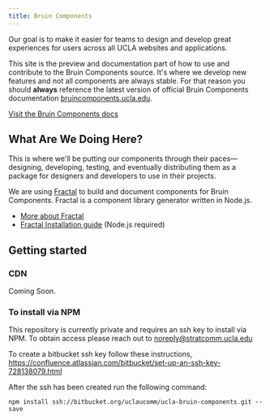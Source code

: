 ```yaml
---
title: Bruin Components
---
```

Our goal is to make it easier for teams to design and develop great experiences for users across all UCLA websites and applications.

This site is the preview and documentation part of how to use and contribute to the Bruin Components source. It's where we develop new features and not all components are always stable. For that reason you should **always** reference the latest version of official Bruin Components documentation [bruincomponents.ucla.edu](https://bruincomponents.ucla.edu/).

<a href="https://bruincomponents.ucla.edu/" class="create-button">Visit the Bruin Components docs</a>

## What Are We Doing Here?

This is where we'll be putting our components through their paces—designing, developing, testing, and eventually distributing them as a package for designers and developers to use in their projects.

We are using [Fractal](http://fractal.build/) to build and document components for Bruin Components. Fractal is a component library generator written in Node.js.

- [More about Fractal](http://fractal.build/guide)
- [Fractal Installation guide](http://fractal.build/guide/installation) (Node.js required)

## Getting started

### CDN

Coming Soon.


### To install via NPM

This repository is currently private and requires an ssh key to install via NPM. To obtain access please reach out to noreply@stratcomm.ucla.edu

To create a bitbucket ssh key follow these instructions, https://confluence.atlassian.com/bitbucket/set-up-an-ssh-key-728138079.html

After the ssh has been created run the following command:

```
npm install ssh://bitbucket.org/uclaucomm/ucla-bruin-components.git --save
```


